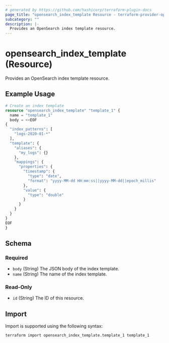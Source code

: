 ```yaml
---
# generated by https://github.com/hashicorp/terraform-plugin-docs
page_title: "opensearch_index_template Resource - terraform-provider-opensearch"
subcategory: ""
description: |-
  Provides an OpenSearch index template resource.
---
```


# opensearch_index_template (Resource)

Provides an OpenSearch index template resource.

## Example Usage

```terraform
# Create an index template
resource "opensearch_index_template" "template_1" {
  name = "template_1"
  body = <<EOF
{
  "index_patterns": [
    "logs-2020-01-*"
  ],
  "template": {
    "aliases": {
      "my_logs": {}
    },
    "mappings": {
      "properties": {
        "timestamp": {
          "type": "date",
          "format": "yyyy-MM-dd HH:mm:ss||yyyy-MM-dd||epoch_millis"
        },
        "value": {
          "type": "double"
        }
      }
    }
  }
}
EOF
}
```

<!-- schema generated by tfplugindocs -->
## Schema

### Required

- `body` (String) The JSON body of the index template.
- `name` (String) The name of the index template.

### Read-Only

- `id` (String) The ID of this resource.

## Import

Import is supported using the following syntax:

```shell
terraform import opensearch_index_template.template_1 template_1
```
